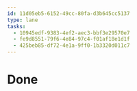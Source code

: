 ```yaml
---
id: 11d05eb5-6152-49cc-80fa-d3b645cc5137
type: lane
tasks:
  - 10945edf-9383-4ef2-aec3-bbf3e29570e7
  - fe9d8551-79f6-4e84-97c4-f01af18e1d1f
  - 425beb85-df72-4e1a-9ff0-1b3320d011c7
---
```


# Done

